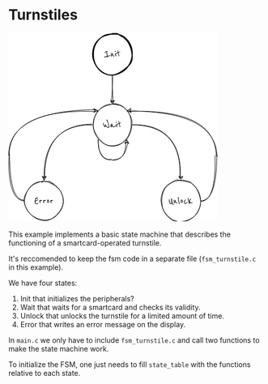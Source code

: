 # Turnstiles

![fsm](turnstile.png)

This example implements a basic state machine that describes the functioning of a smartcard-operated turnstile.

It's reccomended to keep the fsm code in a separate file (`fsm_turnstile.c` in this example).

We have four states:

1. Init that initializes the peripherals?
2. Wait that waits for a smartcard and checks its validity.
3. Unlock that unlocks the turnstile for a limited amount of time.
4. Error that writes an error message on the display.

In `main.c` we only have to include `fsm_turnstile.c` and call two functions to make the state machine work.

To initialize the FSM, one just needs to fill `state_table` with the functions relative to each state.
